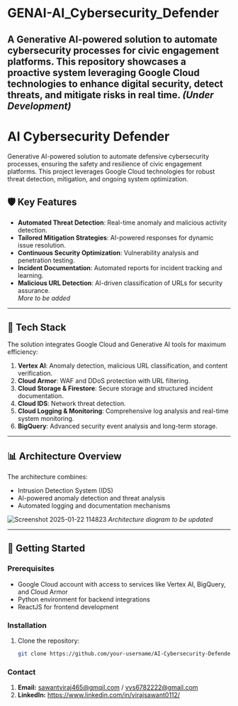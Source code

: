 # GENAI-AI_Cybersecurity_Defender
A Generative AI-powered solution to automate cybersecurity processes for civic engagement platforms. This repository showcases a proactive system leveraging Google Cloud technologies to enhance digital security, detect threats, and mitigate risks in real time. *(Under Development)*
----------------------------------------------------------------------------------------------------------------------------------------------------------------------
# AI Cybersecurity Defender  

Generative AI-powered solution to automate defensive cybersecurity processes, ensuring the safety and resilience of civic engagement platforms. This project leverages Google Cloud technologies for robust threat detection, mitigation, and ongoing system optimization.  

## 🛡️ Key Features  
- **Automated Threat Detection**: Real-time anomaly and malicious activity detection.  
- **Tailored Mitigation Strategies**: AI-powered responses for dynamic issue resolution.  
- **Continuous Security Optimization**: Vulnerability analysis and penetration testing.  
- **Incident Documentation**: Automated reports for incident tracking and learning.  
- **Malicious URL Detection**: AI-driven classification of URLs for security assurance.  
*More to be added*
---

## 🧰 Tech Stack  
The solution integrates Google Cloud and Generative AI tools for maximum efficiency:  
1. **Vertex AI**: Anomaly detection, malicious URL classification, and content verification.  
2. **Cloud Armor**: WAF and DDoS protection with URL filtering.  
3. **Cloud Storage & Firestore**: Secure storage and structured incident documentation.  
4. **Cloud IDS**: Network threat detection.  
5. **Cloud Logging & Monitoring**: Comprehensive log analysis and real-time system monitoring.  
6. **BigQuery**: Advanced security event analysis and long-term storage.

---

## 📊 Architecture Overview  
The architecture combines:  
- Intrusion Detection System (IDS)  
- AI-powered anomaly detection and threat analysis  
- Automated logging and documentation mechanisms  

![Screenshot 2025-01-22 114823](https://github.com/user-attachments/assets/c7182b28-a40b-4774-980e-1f5830211360)
*Architecture diagram to be updated*

---

## 🚀 Getting Started  

### Prerequisites  
- Google Cloud account with access to services like Vertex AI, BigQuery, and Cloud Armor  
- Python environment for backend integrations  
- ReactJS for frontend development  

### Installation  
1. Clone the repository:  
   ```bash  
   git clone https://github.com/your-username/AI-Cybersecurity-Defender.git

### Contact
1. **Email:** sawantviraj465@gmqil.com / vvs6782222@gmail.com
2. **LinkedIn:** https://www.linkedin.com/in/virajsawant0112/

